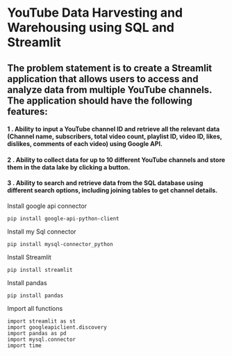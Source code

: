 # YouTube Data Harvesting and Warehousing using SQL and Streamlit 

## The problem statement is to create a Streamlit application that allows users to access and analyze data from multiple YouTube channels. The application should have the following features:
 #### 1 . Ability to input a YouTube channel ID and retrieve all the relevant data (Channel name, subscribers, total video count, playlist ID, video ID, likes, dislikes, comments of each video) using Google API.
 #### 2 . Ability to collect data for up to 10 different YouTube channels and store them in the data lake by clicking a button.
 #### 3 . Ability to search and retrieve data from the SQL database using different search options, including joining tables to get channel details.

Install google api connector 
 ```
pip install google-api-python-client
```
Install my Sql connector 
```
pip install mysql-connector_python
```
Install Streamlit 
```
pip install streamlit
```
Install pandas
```
pip install pandas
```
Import all functions
```
import streamlit as st
import googleapiclient.discovery
import pandas as pd
import mysql.connector
import time
```
